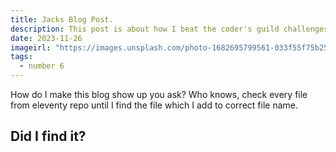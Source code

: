 ```yaml
---
title: Jacks Blog Post. 
description: This post is about how I beat the coder's guild challenges.
date: 2023-11-26
imageirl: "https://images.unsplash.com/photo-1682695799561-033f55f75b25?q=80&w=3870&auto=format&fit=crop&ixlib=rb-4.0.3&ixid=M3wxMjA3fDF8MHxwaG90by1wYWdlfHx8fGVufDB8fHx8fA%3D%3D"
tags:
  - number 6
---
```

How do I make this blog show up you ask? Who knows, check every file from eleventy repo until I find the file which I add to correct
file name. 

## Did I find it? 

